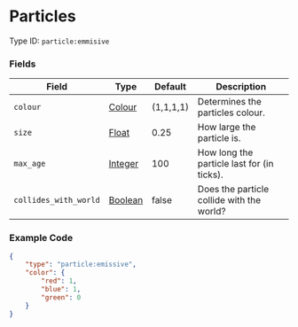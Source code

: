 # Particles

Type ID: `particle:emmisive`

### Fields

   Field   | Type | Default | Description
-----------|------|---------|-------------
`colour` | [Colour](../data_types/colour.md) | (1,1,1,1) | Determines the particles colour.
`size` | [Float](../data_types/float.md) | 0.25 | How large the particle is.
`max_age` | [Integer](../data_types/integer.md) | 100 | How long the particle last for (in ticks).
`collides_with_world` | [Boolean](../data_types/boolean.md) | false | Does the particle collide with the world?

### Example Code

```json
{
	"type": "particle:emissive",
	"color": {
		"red": 1,
		"blue": 1,
		"green": 0
	}
}
```
